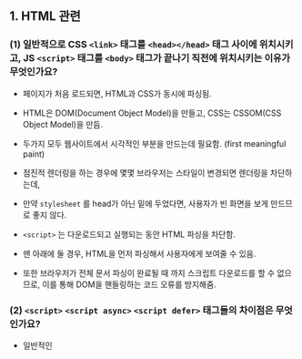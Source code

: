 ## 1. HTML 관련

### (1) 일반적으로 CSS `<link>` 태그를 `<head></head>` 태그 사이에 위치시키고, JS `<script>` 태그를 `<body>` 태그가 끝나기 직전에 위치시키는 이유가 무엇인가요?

- 페이지가 처음 로드되면, HTML과 CSS가 동시에 파싱됨.
- HTML은 DOM(Document Object Model)을 만들고, CSS는 CSSOM(CSS Object Model)을 만듬.
- 두가지 모두 웹사이트에서 시각적인 부분을 만드는데 필요함. (first meaningful paint)
- 점진적 렌더링을 하는 경우에 몇몇 브라우저는 스타일이 변경되면 렌더링을 차단하는데,
- 만약 `stylesheet` 를 head가 아닌 밑에 두었다면, 사용자가 빈 화면을 보게 만드므로 좋지 않다.

- `<script>` 는 다운로드되고 실행되는 동안 HTML 파싱을 차단함.
- 맨 아래에 둘 경우, HTML을 먼저 파싱해서 사용자에게 보여줄 수 있음.
- 또한 브라우저가 전체 문서 파싱이 완료될 때 까지 스크립트 다운로드를 할 수 없으므로, 이를 통해 DOM을 핸들링하는 코드 오류를 방지해줌.

### (2) `<script>` `<script async>` `<script defer>` 태그들의 차이점은 무엇인가요?

- 일반적인 <script> → 스크립트 아래에 있는 DOM요소에 접근할 수 없으며, 용량이 큰 스크립트가 있는 경우 다운받고 실행할 때 까지 스크립트 아래쪽 페이지를 볼 수 없음. → 맨 아래 두는것이 하나의 방법
- 만약 HTML문서 자체가 아주 크다면? 브라우저가 HTML문서 전체를 다운로드 하고난 후 스크립트를 다운받게 한다면 페이지가 정말 느려짐.

`<script defer>`

- 브라우저는 defer 속성이 있는 스크립트를 **백그라운드에서 다운로드함.**
- 해당 스크립트를 다운로드 하는 도중에도 HTML 파싱이 멈추지 않음.
- 스크립트 실행은 페이지 구성이 끝날 때 까지 지연됨.

`<script async>`

- 페이지와 완전히 독립적으로 동작함.
- defer 스크립트와 마찬가지로 백그라운드에서 다운로드됨. but 파싱이 멈춤
- async 스크립트의 실행은 다운로드가 끝난 스크립트 순으로 진행됨.

실무에서는 `defer` 를 DOM 전체가 필요한 스크립트나 실행 순서가 중요한 경우에 적용함.

`async` 는 방문자 수 카운터나 광고 관련 스크립트같은 독립적인 스크립트, 혹은 실행 순서가 중요하지 않은 경우 적용함.

### (3) 시맨틱 태그(sementic tag) 에 대해 설명하세요.

- 의미가 있는 태그. 내용을 명확히 정의한 태그. (ex: table, section, …)

장점

- 검색엔진 최적화(SEO) : 검색엔진은 태그를 기반으로 페이지 내 검색 키워드의 우선순위를 판단. → 올바른 태그 사용 중요
- 스크린 리더를 사용한 페이지 탐색시에 도움이 됨. (시각장애 사용자)
- 데이터 공유 및 재사용성 증대

## 2. DOM 관련

### (1) 개발자 도구를 많이 사용하셨다면 주로 어떤 용도로 사용했나요?

- 역시나 주로 `console.log` 을 보기 위해 사용한 것이 제일 많았습니다.
- 코드 작성 후 정상적으로 작동하지 않을 경우 에러코드를 확인하거나, 중간중간에 `console.log` 를 사용하여 단계적으로 원하는 대로 동작하고 있는지 확인했습니다.
- 페이지 요소를 확인하기도 하는데, 이는 생각한대로 CSS가 잘 동작하고 있는가를 확인해봅니다.
- 간혹 서버와의 통신 확인을 위한 네트워크 탭도 확인합니다. → 쿠키나 로컬스토리지, 제대로 요청이 주고받아지는가 등등을 확인

### (2) Webpack과 Babel의 역할에 대해서 설명하세요.

`Webpack`

- 여러개 파일을 하나로 합쳐주는 모듈 번들러.
- 기본적으로 모듈을 지원, 파일분할기능, css loader기능, jsx변환 작업
- 여러개로 나눠진 js 파일을 html이 실행할 수 있는 하나의 자바스크립트 파일로 합쳐줌.

왜 사용할까?

- 번들러를 사용하면 여러개 파일을 하나로 묶어주기에 네트워크 접속의 부담을 줄여 빠른 서비스를 제공할 수 있음

`Babel`

- 모든 브라우저가 ES6의 기능(최신)을 제공하지 않기에 ES5 코드로 변환시키는 과정이 필요함(트랜스파일링)
- 트랜스파일링 → 특정 언어로 작성된 코드를 비슷한 다른 언어로 변환시키는 것.
- 이의 대표적인 예 → 바벨

### (3) event.preventDefault()의 역할이 무엇인지 설명하세요.

- 각 태그에 default로 정의된 event의 실행을 막는 메서드
- ex) `<a>` → default는 클릭시 href를 통해 이동하는데, `preventDefault()` 사용 시 이동을 막을 수 있음

### (4) window.requestAnimationFrame(callback) 의 역할이 무엇인지 설명하세요.

- **HTML5의 Canvas, SVG 등의 애니메이션 구현을 위해 사용하는 함수**.
- 비동기 함수이며, 브라우저가 모니터의 주사율에 맞추어 함수 실행 시기를 결정하고, 스스로 반복해서 호출하지 않음.
- 추가 → `window.setInterval` 함수와 비슷해 보이지만, `requestAnimationFrame` 같은 경우에는 브라우저가 프레임 생성 초기 단계에 맞춰 애니메이션 코드를 실행시킴으로써 **애니메이션이 더 부드럽게 동작함**.
- 또한, callback 함수 인자로 timestamp값이 넘어오고, timestamp는 ms 단위이기 때문에 복잡한 공식을 이용하여 애니메이션을 구현해야 할 때 더 효율적입니다.

### (5) intersection Observer API가 무엇인지 설명하세요.

- target 요소와 상위 요소 또는 최상위 document의 viewport 사이의 intersection 내의 변화를 비동기적으로 감지할 수 있는 API.
- 이 API로 페이지 스크롤에 따른 이미지, 콘텐츠의 레이지 로딩과 무한 스크롤을 구현할 수 있음.

### (6) performance API가 무엇인지 설명하세요.

- 좀 더 정교하게 어플리케이션을 모니터링할 수 있게 도와주는 API.
- 대표적인 메서드로는 `performance.now()`
- `performance.now()`를 통해 페이지를 로드한 이후 지난 시간을 ms 단위로 보여줌.

### (7) Bundling이 무엇이며 왜 필요한가요?

- 어떤 것들을 묶는다라는 뜻.
- 자바스크립트로 작업하다 보면 코드를 여러 파일로 나누게 될 경우도 있고, npm을 통해 다양한 모듈을 다운로드하여서 사용하게 되는 경우도 발생하는데, 이렇게 만들어진 여러 파일들, 모듈들을 묶어주는 것을 `Bundling`. 대표적 → 웹팩.
- 필요한 이유 → 각 파일들마다 서버에 요청하여 자원을 얻어오는 비효율을 줄이기 위해 한 번에 묶어서 요청하기 위해 + 웹팩의 경우 주요 구성 요소 중 하나인 Loder가 일부 브라우저에서 지원되지 않는 자바스크립트 버전에 대해 호환을 가능하게 해 주기 때문에 사용.

### (8) 이벤트 위임이 무엇인가요?

- 각 하위 요소마다 eventHandler를 할당하지 않고, 요소의 공통 상위 요소에 eventHandler를 할당함으로써, 여러 하위 요소를 한꺼번에 다룰 수 있는 방법.

### (9) 이벤트 버블링이란 무엇이며 막을 수 있는 방법은 무엇인가요?

- 특정 화면 요소에서 이벤트가 발생했을 때 해당 이벤트가 더 상위의 요소들로 전파되어 가는 특성.
- `event.stopPropagation()`을 사용하여 막을 수 있음.
